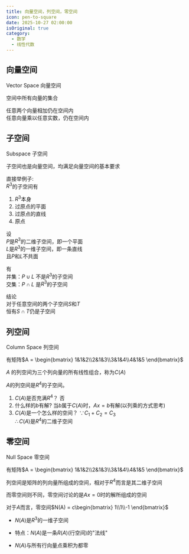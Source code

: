 ```yaml
---
title: 向量空间，列空间，零空间
icon: pen-to-square
date: 2025-10-27 02:00:00
isOriginal: true
category:
  - 数学
  - 线性代数
---
```


<!-- more -->

## 向量空间

Vector Space 向量空间

空间中所有向量的集合

任意两个向量相加仍在空间内  
任意向量乘以任意实数，仍在空间内

## 子空间

Subspace 子空间

子空间也是向量空间，均满足向量空间的基本要求

直接举例子:  
$R^3$的子空间有
1. $R^3$本身
2. 过原点的平面
3. 过原点的直线
4. 原点

设  
$P$是$R^3$的二维子空间，即一个平面  
$L$是$R^3$的一维子空间，即一条直线  
且$P$和$L$不共面

有  
并集：$P \cup L$ 不是$R^3$的子空间  
交集：$P \cap L$ 是$R^3$的子空间  

结论  
对于任意空间的两个子空间$S$和$T$  
恒有$S \cap T$仍是子空间

## 列空间

Column Space 列空间

有矩阵$A = \begin{bmatrix} 1&1&2\\2&1&3\\3&1&4\\4&1&5 \end{bmatrix}$

$A$ 的列空间为三个列向量的所有线性组合，称为$C(A)$

$A$的列空间是$R^4$的子空间。

1. $C(A)$是否充满$R^4$？
   否
2. 什么样的$b$有解?
   当$b$属于$C(A)$时，$Ax = b$有解(以列乘的方式思考)
3. $C(A)$是一个怎么样的空间？
   $\because C_1+C_2=C_3$  
   $\therefore C(A)$是$R^4$的二维子空间

## 零空间

Null Space 零空间

有矩阵$A = \begin{bmatrix} 1&1&2\\2&1&3\\3&1&4\\4&1&5 \end{bmatrix}$

列空间是矩阵的列向量所组成的空间，相对于$R^4$而言是其二维子空间

而零空间则不同，零空间讨论的是$Ax = 0$时的解所组成的空间

对于$A$而言，零空间$N(A) = c\begin{bmatrix} 1\\1\\-1 \end{bmatrix}$

* $N(A)$是$R^3$的一维子空间

* 特点：$N(A)$是一条$R(A)$(行空间)的"法线"
* $N(A)$与所有行向量点乘积为都零

